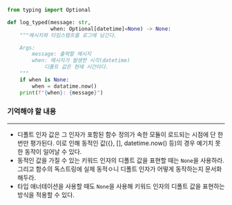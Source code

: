 ```python
from typing import Optional

def log_typed(message: str,
			  when: Optional[datetime]=None) -> None:
	"""메시지와 타임스탬프를 로그에 남긴다.

	Args:
		message: 출력할 메시지
		when: 메시지가 발생한 시각(datetime)
			디폴트 값은 현재 시간이다.
	"""
	if when is None:
		when = datatime.now()
	print(f"{when}: {message}")
```

### 기억해야 할 내용
---
- 디폴트 인자 값은 그 인자가 포함된 함수 정의가 속한 모듈이 로드되는 시점에 단 한 번만 평가된다. 이로 인해 동적인 값({}, [], datetime.now() 등)의 경우 예기치 못한 동작이 일어날 수 있다.
- 동적인 값을 가질 수 있는 키워드 인자의 디폴트 값을 표현할 때는 `None`을 사용하라. 그리고 함수의 독스트링에 실제 동적ㅇ니 디폴트 인자가 어떻게 동작하는지 문서화해두라.
- 타입 애너테이션을 사용할 때도 `None`을 사용해 키워드 인자의 디폴트 값을 표현하는 방식을 적용할 수 있다.